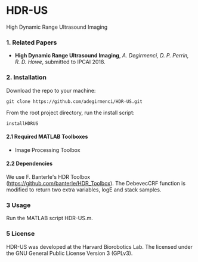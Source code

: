 # HDR-US
High Dynamic Range Ultrasound Imaging

### 1. Related Papers
* **High Dynamic Range Ultrasound Imaging**, *A. Degirmenci, D. P. Perrin, R. D. Howe*, submitted to IPCAI 2018.

### 2. Installation
Download the repo to your machine:

	git clone https://github.com/adegirmenci/HDR-US.git
	
From the root project directory, run the install script:

	installHDRUS

  
#### 2.1 Required MATLAB Toolboxes
* Image Processing Toolbox

#### 2.2 Dependencies

We use F. Banterle's HDR Toolbox (https://github.com/banterle/HDR_Toolbox). The DebevecCRF function is modified to return two extra variables, logE and stack samples.

### 3 Usage
Run the MATLAB script HDR-US.m.

### 5 License
HDR-US was developed at the Harvard Biorobotics Lab.
The  licensed under the GNU General Public License
Version 3 (GPLv3).
